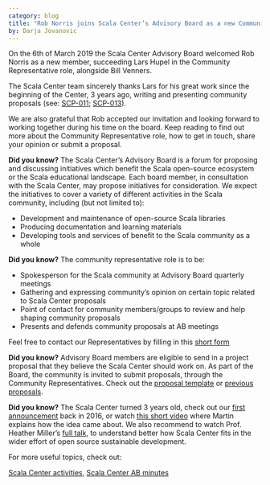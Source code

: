 ```yaml
---
category: blog
title: "Rob Norris joins Scala Center’s Advisory Board as a new Community Representative"
by: Darja Jovanovic 
---
```


On the 6th of March 2019 the Scala Center Advisory Board welcomed Rob Norris as a new member, succeeding Lars Hupel in the Community Representative role, alongside Bill Venners.

The Scala Center team sincerely thanks Lars for his great work since the beginning of the Center, 3 years ago, writing and presenting community proposals (see: [SCP-011](https://github.com/scalacenter/advisoryboard/blob/master/proposals/011-debugging-symbols.md); [SCP-013](https://github.com/scalacenter/advisoryboard/blob/master/proposals/013-sbt-migration.md)). 

We are also grateful that Rob accepted our invitation and looking forward to working together during his time on the board. Keep reading to find out more about the Community Representative role, how to get in touch, share your opinion or submit a proposal.


**Did you know?** The Scala Center’s Advisory Board is a forum for proposing and discussing initiatives which benefit the Scala open-source ecosystem or the Scala educational landscape. Each board member, in consultation with the Scala Center, may propose initiatives for consideration. 
We expect the initiatives to cover a variety of different activities in the Scala community, including (but not limited to): 
- Development and maintenance of open-source Scala libraries 
- Producing documentation and learning materials 
- Developing tools and services of benefit to the Scala community as a whole 

**Did you know?** The community representative role is to be:

- Spokesperson for the Scala community at Advisory Board quarterly meetings 
- Gathering and expressing community’s opinion on certain topic related to Scala Center proposals
- Point of contact for community members/groups to review and help shaping community proposals
- Presents and defends community proposals at AB meetings

Feel free to contact our Representatives by filling in this [short form](https://docs.google.com/forms/d/e/1FAIpQLScvdmnFYJnHzT0n8WyDsN9TEfTIaA76ZdINDEjx0D3pR7OPBg/viewform?usp=sf_link)

**Did you know?** Advisory Board members are eligible to send in a project proposal that they believe the Scala Center should work on. As part of the Board, the community is invited to submit proposals, through the Community Representatives. Check out the [proposal template](https://github.com/scalacenter/advisoryboard/blob/master/templates/proposal.md) or [previous proposals](https://github.com/scalacenter/advisoryboard/tree/master/proposals).

**Did you know?** The Scala Center turned 3 years old, check out our [first announcement](https://www.scala-lang.org/blog/2016/03/14/announcing-the-scala-center.html) back in 2016, or watch [this short video](https://www.youtube.com/watch?v=RO8kDSJb-Gs) where Martin explains how the idea came about. We also recommend to watch Prof. Heather Miller’s [full talk](https://www.youtube.com/watch?v=KeEAXpLp6Dc), to understand better how Scala Center fits in the wider effort of open source sustainable development.


For more useful topics, check out: 

[Scala Center activities](https://scala.epfl.ch/projects.html), [Scala Center AB minutes](https://scala.epfl.ch/minutes/2018/12/05/december-5-2018.html)
